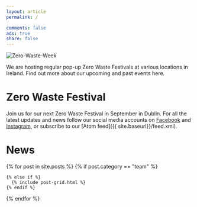 ```yaml
---
layout: article
permalink: /

comments: false
ads: true
share: false 
---
```


![Zero-Waste-Week](/images/18-09-Festival/Zero-Waste-Week-MainHeader.png)

We are hosting regular pop-up Zero Waste Festivals at various locations in Ireland. Find out more about our upcoming and past events here.

# Zero Waste Festival

Join us for our next Zero Waste Festival in September in Dublin. For all the latest updates and news follow our social media accounts on [Facebook](https://www.facebook.com/ZeroWasteFestivalIreland) and [Instagram](https://www.instagram.com/zerowastefestirl), or subscribe to our [Atom feed]({{ site.baseurl}}/feed.xml).


# News

<div class="tiles">
{% for post in site.posts %}
  {% if post.category == "team" %}
    
	{% else if %}
	  {% include post-grid.html %}
	{% endif %}
{% endfor %}
</div>

